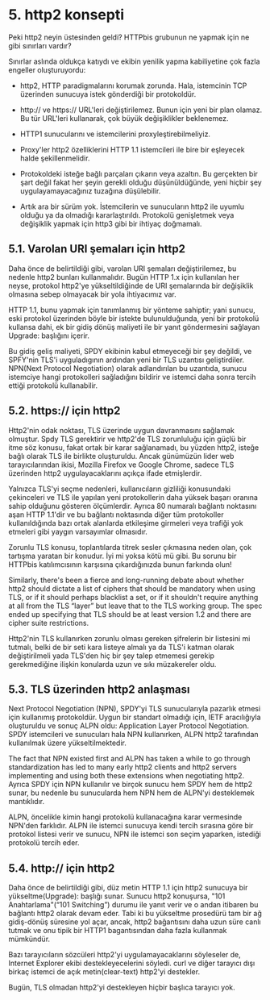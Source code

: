 # 5. http2 konsepti

Peki http2 neyin üstesinden geldi? HTTPbis grubunun ne yapmak için ne gibi sınırları vardır?

Sınırlar aslında oldukça katıydı ve ekibin yenilik yapma kabiliyetine çok fazla engeller oluşturuyordu:

- http2, HTTP paradigmalarını korumak zorunda. Hala, istemcinin TCP üzerinden sunucuya istek gönderdiği bir protokoldür.

- http:// ve https:// URL'leri değiştirilemez. Bunun için yeni bir plan olamaz. Bu tür URL'leri kullanarak, çok büyük değişiklikler beklenemez.

- HTTP1 sunucularını ve istemcilerini proxyleştirebilmeliyiz.

- Proxy'ler http2 özelliklerini HTTP 1.1 istemcileri ile bire bir eşleyecek halde şekillenmelidir.

- Protokoldeki isteğe bağlı parçaları çıkarın veya azaltın. Bu gerçekten bir şart değil fakat her şeyin gerekli olduğu düşünüldüğünde, yeni hiçbir şey uygulayamayacağınız tuzağına düşülebilir.

- Artık ara bir sürüm yok. İstemcilerin ve sunucuların http2 ile uyumlu olduğu ya da olmadığı kararlaştırıldı. Protokolü genişletmek veya değişiklik yapmak için http3 gibi bir ihtiyaç doğmamalı.

## 5.1. Varolan URI şemaları için http2

Daha önce de belirtildiği gibi, varolan URI şemaları değiştirilemez, bu nedenle http2 bunları kullanmalıdır. Bugün HTTP 1.x için kullanılan her neyse, protokol http2'ye yükseltildiğinde de URI şemalarında bir değişiklik olmasına sebep olmayacak bir yola ihtiyacımız var.

HTTP 1.1, bunu yapmak için tanımlanmış bir yönteme sahiptir; yani sunucu, eski protokol üzerinden böyle bir istekte bulunulduğunda, yeni bir protokolü kullansa dahi, ek bir gidiş dönüş maliyeti ile bir yanıt göndermesini sağlayan Upgrade: başlığını içerir.

Bu gidiş geliş maliyeti, SPDY ekibinin kabul etmeyeceği bir şey değildi, ve SPFY'nin TLS'i uyguladıgının ardından yeni bir TLS uzantısı geliştirdiler. NPN(Next Protocol Negotiation) olarak adlandırılan bu uzantıda, sunucu istemciye hangi protokolleri sağladığını bildirir ve istemci daha sonra tercih ettiği protokolü kullanabilir.

## 5.2. https:// için http2

Http2'nin odak noktası, TLS üzerinde uygun davranmasını sağlamak olmuştur. Spdy TLS gerektirir ve http2'de TLS zorunluluğu için güçlü bir itme söz konusu, fakat ortak bir karar sağlanamadı, bu yüzden http2, isteğe bağlı olarak TLS ile birlikte oluşturuldu. Ancak günümüzün lider web tarayıcılarından ikisi, Mozilla Firefox ve Google Chrome, sadece TLS üzerinden http2 uygulayacaklarını açıkça ifade etmişlerdir.

Yalnızca TLS'yi seçme nedenleri, kullanıcıların gizliliği konusundaki çekinceleri ve TLS ile yapılan yeni protokollerin daha yüksek başarı oranına sahip olduğunu gösteren ölçümlerdir. Ayrıca 80 numaralı bağlantı noktasını aşan HTTP 1.1'dir ve bu bağlantı noktasında diğer tüm protokoller kullanıldığında bazı ortak alanlarda etkileşime girmeleri veya trafiği yok etmeleri gibi yaygın varsayımlar olmasıdır.

Zorunlu TLS konusu, toplantılarda titrek sesler çıkmasına neden olan, çok tartışma yaratan bir konudur. İyi mi yoksa kötü mü gibi. Bu sorunu bir HTTPbis katılımcısının karşısına çıkardığınızda bunun farkında olun!

Similarly, there's been a fierce and long-running debate about whether http2 should dictate a list of ciphers that should be mandatory when using TLS, or if it should perhaps blacklist a set, or if it shouldn't require anything at all from the TLS “layer” but leave that to the TLS working group. The spec ended up specifying that TLS should be at least version 1.2 and there are cipher suite restrictions.

Http2'nin TLS kullanırken zorunlu olması gereken şifrelerin bir listesini mi tutmalı, belki de bir seti kara listeye almalı ya da TLS'i katman olarak değiştirilmeli yada TLS'den hiç bir şey talep etmemesi gerekip gerekmediğine ilişkin konularda uzun ve sıkı müzakereler oldu.

## 5.3. TLS üzerinden http2 anlaşması

Next Protocol Negotiation (NPN), SPDY'yi TLS sunucularıyla pazarlık etmesi için kullanımış protokoldür. Uygun bir standart olmadığı için, IETF aracılığıyla oluşturuldu ve sonuç ALPN oldu: Application Layer Protocol Negotiation. SPDY istemcileri ve sunucuları hala NPN kullanırken, ALPN http2 tarafından kullanılmak üzere yükseltilmektedir. 

The fact that NPN existed first and ALPN has taken a while to go through standardization has led to many early http2 clients and http2 servers implementing and using both these extensions when negotiating http2. Ayrıca SPDY için NPN kullanılır ve birçok sunucu hem SPDY hem de http2 sunar, bu nedenle bu sunucularda hem NPN hem de ALPN'yi desteklemek mantıklıdır.

ALPN, öncelikle kimin hangi protokolü kullanacağına karar vermesinde NPN'den farklıdır. ALPN ile istemci sunucuya kendi tercih sırasına göre bir protokol listesi verir ve sunucu, NPN ile istemci son seçim yaparken, istediği protokolü tercih eder.

## 5.4. http:// için http2

Daha önce de belirtildiği gibi, düz metin HTTP 1.1 için http2 sunucuya bir yükseltme(Upgrade): başlığı sunar. Sunucu http2 konuşursa, "101 Anahtarlama"(“101 Switching”) durumu ile yanıt verir ve o andan itibaren bu bağlantı http2 olarak devam eder. Tabi ki bu yükseltme prosedürü tam bir ağ gidiş-dönüş süresine yol açar, ancak, http2 bağantısını daha uzun süre canlı tutmak ve onu tipik bir HTTP1 bagantısından daha fazla kullanmak mümkündür.

Bazı tarayıcıların sözcüleri http2'yi uygulamayacaklarını söyleseler de, Internet Explorer ekibi destekleyecelerini söyledi. curl ve diğer tarayıcı dışı birkaç istemci de açık metin(clear-text) http2'yi destekler.

Bugün, TLS olmadan http2'yi destekleyen hiçbir başlıca tarayıcı yok.
